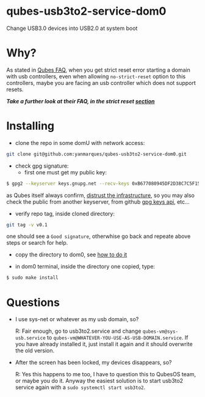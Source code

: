 # qubes-usb3to2-service-dom0
Change USB3.0 devices into USB2.0 at system boot

# Why?
As stated in [Qubes FAQ](https://www.qubes-os.org/faq/), when you get strict reset error starting a domain with usb controllers, even when allowing `no-strict-reset` option to this controllers, maybe you are facing an usb controller which does not support resets.

***Take a further look at their FAQ, in the strict reset [section](https://www.qubes-os.org/faq/#i-created-a-usbvm-and-assigned-usb-controllers-to-it-now-the-usbvm-wont-boot)***

# Installing
- clone the repo in some domU with network access:
```bash
git clone git@github.com:yanmarques/qubes-usb3to2-service-dom0.git
```

- check gpg signature:
  - first one must get my public key:
```bash
$ gpg2 --keyserver keys.gnupg.net --recv-keys 0xB677080945DF2D38C7C5F15F80AB0F5FDECFB4A9
```
as Qubes itself always confirm, [distrust the infrastructure](https://www.qubes-os.org/faq/#what-does-it-mean-to-distrust-the-infrastructure), so you may also check the public from another keyserver, from github [gpg keys api](https://developer.github.com/v3/users/gpg_keys/#list-gpg-keys-for-a-user), etc...

  - verify repo tag, inside cloned directory:
```bash
git tag -v v0.1
```
one should see a `Good signature`, otherwhise go back and repeate above steps or search for help.

- copy the directory to dom0, see [how to do it](https://www.qubes-os.org/doc/copy-from-dom0/#copying-to-dom0)

- in dom0 terminal, inside the directory one copied, type:
```bash
$ sudo make install
```

# Questions
- I use sys-net or whatever as my usb domain, so?
  
  R: Fair enough, go to usb3to2.service and change `qubes-vm@sys-usb.service` to `qubes-vm@WHATEVER-YOU-USE-AS-USB-DOMAIN.service`. If you have already installed it, just install it again and it should overwrite the old version.

- After the screen has been locked, my devices disappears, so?
  
  R: Yes this happens to me too, I have to question this to QubesOS team, or maybe you do it. Anyway the easiest solution is to start usb3to2 service again with a `sudo systemctl start usb3to2`. 

